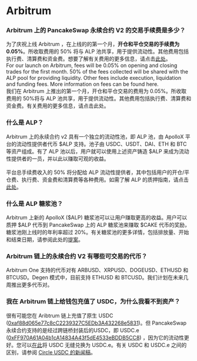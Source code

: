 # Arbitrum

### &#x20;Arbitrum 上的 PancakeSwap 永续合约 V2 的交易手续费是多少？&#x20;

为了庆祝上线 Arbitrum ，在上线的的第一个月，**开仓和平仓交易的手续费为 0.05%**。所收取费用的 50% 将与 ALP 池共享，用于提供流动性。其他费用包括执行费、清算费和资金费。想要了解有关费用的更多信息，请点击[此处](https://blog.pancakeswap.finance/articles/pancake-swap-v2-1)。\
For our launch on Arbitrum, fees will be 0.05% on opening and closing trades for the first month. 50% of the fees collected will be shared with the ALP pool for providing liquidity. Other fees include execution, liquidation and funding fees. More information on fees can be found here.\
我们在 Arbitrum 上推出的第一个月，开仓和平仓交易的费用为 0.05%。所收取费用的 50%将与 ALP 池共享，用于提供流动性。其他费用包括执行费、清算费和资金费。有关费用的更多信息，请点击此处。

### 什么是 ALP？&#x20;

Arbitrum 上的永续合约 v2 具有一个独立的流动性池，即 ALP 池，由 ApolloX 平台的流动性提供者代币 $ALP 支持。池子由 USDC、USDT、DAI、ETH 和 BTC 等资产组成。有了 ALP 池以后，用户就可以使用上述资产铸造 $ALP 来成为流动性提供者的一员，并以此以赚取可观的收益。\
\
平台总手续费收入的 50% 将分配给 ALP 流动性提供者，其中包括用户的开仓/平仓费、执行费、资金费和清算费等各种费用。如需了解 ALP 的质押指南，请点击[此处](http://127.0.0.1:5000/s/-MHREX7DHcljbY5IkjgJ-1972196547/products/perpetual-trading/perpetual-trading-v2/perpetual-trading-faq/arbitrum/alp-syrup-pool-arbitrum)。

### 什么是 ALP 糖浆池？&#x20;

Arbitrum 上新的 ApolloX ($ALP) 糖浆池可以让用户赚取更高的收益。用户可以质押 $ALP 代币到 PancakeSwap 上的 ALP 糖浆池来赚取 $CAKE 代币的奖励，糖浆池刚上线时的年利率超过 20%。有关糖浆池的更多详情，包括排放量、开始和结束日期，请参阅此处的[提案](https://pancakeswap.finance/voting/proposal/0x52455da15b4f1ff4d324c1e7645163d6b78b2221a98a4782bff16b27de409ce9)。

### Arbitrum 链上的永续合约 V2 有哪些可交易的代币？&#x20;

Arbitrum One 支持的代币对有 ARBUSD、XRPUSD、DOGEUSD、ETHUSD 和 BTCUSD。Degen 模式中，目前支持 ETHUSD 和 BTCUSD。我们计划在未来几周推出更多代币对。

### 我在 Arbitrum 链上给钱包充值了 USDC，为什么我看不到资产？&#x20;

很有可能您在 Aribtrum 链上充值了原生 USDC ([0xaf88d065e77c8cC2239327C5EDb3A432268e5831](https://arbiscan.io/token/0xaf88d065e77c8cC2239327C5EDb3A432268e5831))。但 PancakeSwap 永续合约支持的是经过跨链桥封装后的USDC，即 USDC.e  ([0xFF970A61A04b1cA14834A43f5dE4533eBDDB5CC8](https://arbiscan.io/token/0xff970a61a04b1ca14834a43f5de4533ebddb5cc8)) ，因为它的流动性更好。您可以[在此](https://pancakeswap.finance/swap?chain=arb\&outputCurrency=0xFF970A61A04b1cA14834A43f5dE4533eBDDB5CC8\&inputCurrency=0xaf88d065e77c8cC2239327C5EDb3A432268e5831)将 USDC 无缝兑换为 USDC.e。有关 USDC 和 USDC.e 之间的区别，请参阅 [Circle USDC 的新闻稿](https://www.circle.com/blog/arbitrum-usdc-now-available)。



